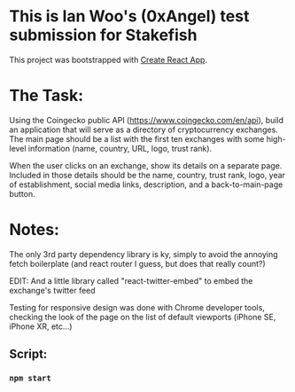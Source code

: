 # This is Ian Woo's (0xAngel) test submission for Stakefish

This project was bootstrapped with [Create React App](https://github.com/facebook/create-react-app).

# The Task:

Using the Coingecko public API (https://www.coingecko.com/en/api), build an application that will serve as a directory of cryptocurrency exchanges. The main page should be a list with the first ten exchanges with some high-level information (name, country, URL, logo, trust rank).

When the user clicks on an exchange, show its details on a separate page. Included in those details should be the name, country, trust rank, logo, year of establishment, social media links, description, and a back-to-main-page button.

# Notes:

The only 3rd party dependency library is ky, simply to avoid the annoying fetch boilerplate (and react router I guess, but does that really count?)

EDIT: And a little library called "react-twitter-embed" to embed the exchange's twitter feed

Testing for responsive design was done with Chrome developer tools, checking the look of the page on the list of default viewports (iPhone SE, iPhone XR, etc...)

## Script:

### `npm start`
